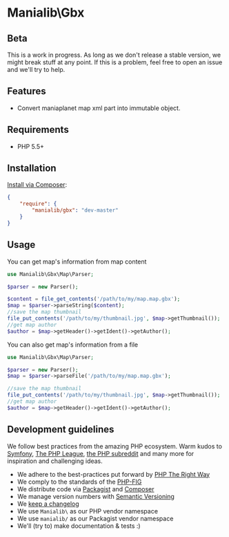 # Manialib\Gbx


## Beta

This is a work in progress. As long as we don't release a stable version, we might break stuff at any point. If this is a problem, feel free to open an issue and we'll try to help.

## Features

- Convert maniaplanet map xml part into immutable object.


## Requirements

- PHP 5.5+

## Installation

[Install via Composer](https://getcomposer.org/):

```json
{
	"require": {
        "manialib/gbx": "dev-master"
    }
}
```

## Usage

You can get map's information from map content

```php
use Manialib\Gbx\Map\Parser;

$parser = new Parser();

$content = file_get_contents('/path/to/my/map.map.gbx');
$map = $parser->parseString($content);
//save the map thumbnail
file_put_contents('/path/to/my/thumbnail.jpg', $map->getThumbnail());
//get map author
$author = $map->getHeader()->getIdent()->getAuthor();
```

You can also get map's information from a file

```php
use Manialib\Gbx\Map\Parser;

$parser = new Parser();
$map = $parser->parseFile('/path/to/my/map.map.gbx');

//save the map thumbnail
file_put_contents('/path/to/my/thumbnail.jpg', $map->getThumbnail());
//get map author
$author = $map->getHeader()->getIdent()->getAuthor();
```

## Development guidelines

We follow best practices from the amazing PHP ecosystem. Warm kudos to [Symfony](http://symfony.com/), [The PHP League](http://thephpleague.com/), [the PHP subreddit](http://www.reddit.com/r/PHP/) and many more for inspiration and challenging ideas.

- We adhere to the best-practices put forward by [PHP The Right Way](http://www.phptherightway.com/)
- We comply to the standards of the [PHP-FIG](http://www.php-fig.org/)
- We distribute code via [Packagist](https://packagist.org/) and [Composer](https://getcomposer.org/)
- We manage version numbers with [Semantic Versioning](http://semver.org/)
- We [keep a changelog](http://keepachangelog.com/)
- We use `Manialib\` as our PHP vendor namespace
- We use `manialib/` as our Packagist vendor namespace
- We'll (try to) make documentation & tests :)
